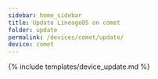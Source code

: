 ```yaml
---
sidebar: home_sidebar
title: Update LineageOS on comet
folder: update
permalink: /devices/comet/update/
device: comet
---
```

{% include templates/device_update.md %}
